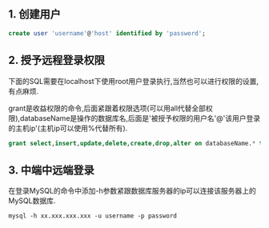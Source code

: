 ## 1. 创建用户

```sql
create user 'username'@'host' identified by 'password';
```

## 2. 授予远程登录权限

​		下面的SQL需要在localhost下使用root用户登录执行,当然也可以进行权限的设置,有点麻烦.

​		grant是收益权限的命令,后面紧跟着权限选项(可以用all代替全部权限),databaseName是操作的数据库名,后面是'被授予权限的用户名'@'该用户登录的主机ip'(主机ip可以使用%代替所有).

```sql
grant select,insert,update,delete,create,drop,alter on databaseName.* to 'username'@'host' ;
```

## 3. 中端中远端登录

​		在登录MySQL的命令中添加-h参数紧跟数据库服务器的ip可以连接该服务器上的MySQL数据库.

```shell
mysql -h xx.xxx.xxx.xxx -u username -p password
```

